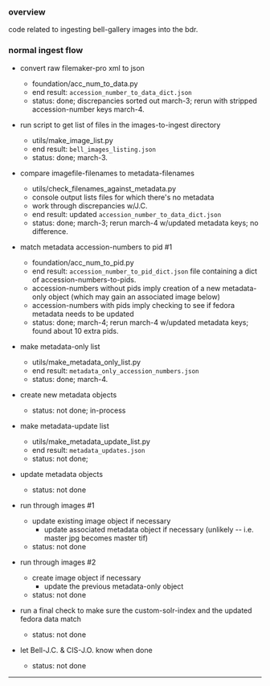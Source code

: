 ### overview ###

code related to ingesting bell-gallery images into the bdr.


### normal ingest flow ###

- convert raw filemaker-pro xml to json
    - foundation/acc_num_to_data.py
    - end result: `accession_number_to_data_dict.json`
    - status: done; discrepancies sorted out march-3; rerun with stripped accession-number keys march-4.

- run script to get list of files in the images-to-ingest directory
    - utils/make_image_list.py
    - end result: `bell_images_listing.json`
    - status: done; march-3.

- compare imagefile-filenames to metadata-filenames
    - utils/check_filenames_against_metadata.py
    - console output lists files for which there's no metadata
    - work through discrepancies w/J.C.
    - end result: updated `accession_number_to_data_dict.json`
    - status: done; march-3; rerun march-4 w/updated metadata keys; no difference.

- match metadata accession-numbers to pid #1
    - foundation/acc_num_to_pid.py
    - end result: `accession_number_to_pid_dict.json` file containing a dict of accession-numbers-to-pids.
    - accession-numbers without pids imply creation of a new metadata-only object (which may gain an associated image below)
    - accession-numbers with pids imply checking to see if fedora metadata needs to be updated
    - status: done; march-4; rerun march-4 w/updated metadata keys; found about 10 extra pids.

- make metadata-only list
    - utils/make_metadata_only_list.py
    - end result: `metadata_only_accession_numbers.json`
    - status: done; march-4.

- create new metadata objects
    - status: not done; in-process

- make metadata-update list
    - utils/make_metadata_update_list.py
    - end result: `metadata_updates.json`
    - status: not done;

- update metadata objects
    - status: not done

- run through images #1
    - update existing image object if necessary
        - update associated metadata object if necessary (unlikely -- i.e. master jpg becomes master tif)
    - status: not done

- run through images #2
    - create image object if necessary
        - update the previous metadata-only object
    - status: not done

- run a final check to make sure the custom-solr-index and the updated fedora data match
    - status: not done

- let Bell-J.C. & CIS-J.O. know when done
    - status: not done

---
